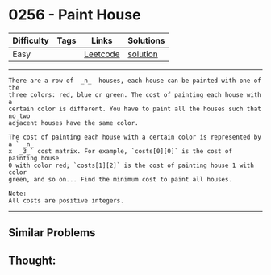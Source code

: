 # 0256 - Paint House

Difficulty  | Tags | Links | Solutions
----------- | ---- | ----- | -----
Easy |  | [Leetcode](https://leetcode.com/problems/paint-house) | [solution](https://leetcode.com/problems/paint-house/solution/)


-----------

```
There are a row of  _n_  houses, each house can be painted with one of the
three colors: red, blue or green. The cost of painting each house with a
certain color is different. You have to paint all the houses such that no two
adjacent houses have the same color.

The cost of painting each house with a certain color is represented by a ` _n_
x  _3_` cost matrix. For example, `costs[0][0]` is the cost of painting house
0 with color red; `costs[1][2]` is the cost of painting house 1 with color
green, and so on... Find the minimum cost to paint all houses.

Note:
All costs are positive integers.
```

-----------


## Similar Problems




## Thought:
